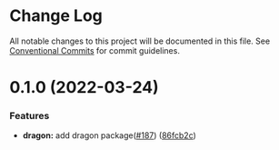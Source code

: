 # Change Log

All notable changes to this project will be documented in this file.
See [Conventional Commits](https://conventionalcommits.org) for commit guidelines.

# 0.1.0 (2022-03-24)


### Features

* **dragon:** add dragon package([#187](https://github.com/tuya/tuya-panel-sdk/issues/187)) ([86fcb2c](https://github.com/tuya/tuya-panel-sdk/commit/86fcb2cf6b12bc507363fe30f4d86aa282dfb74e))
